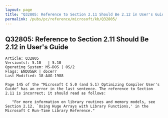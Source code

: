 ```yaml
---
layout: page
title: "Q32805: Reference to Section 2.11 Should Be 2.12 in User's Guide"
permalink: /pubs/pc/reference/microsoft/kb/Q32805/
---
```


## Q32805: Reference to Section 2.11 Should Be 2.12 in User's Guide

	Article: Q32805
	Version(s): 5.10   | 5.10
	Operating System: MS-DOS | OS/2
	Flags: ENDUSER | docerr
	Last Modified: 18-AUG-1988
	
	Page 145 of the "Microsoft C 5.0 (and 5.1) Optimizing Compiler User's
	Guide" has an error in the last sentence. The reference to Section
	2.11 is incorrect; it should read as follows:
	
	   "For more information on library routines and memory models, see
	Section 2.12, `Using Huge Arrays with Library Functions,' in the
	Microsoft C Run-Time Library Reference."
